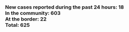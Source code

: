 ### New cases reported during the past 24 hours: 18<br/>In the community: 603<br/>At the border: 22<br/>Total: 625